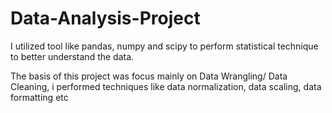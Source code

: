 # Data-Analysis-Project

I utilized tool like pandas, numpy and scipy to perform statistical technique to better understand the data.

The basis of this project was focus mainly on Data Wrangling/ Data Cleaning, i performed techniques like data normalization, data scaling, data formatting etc


